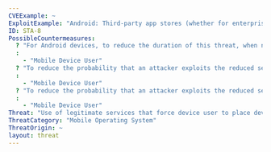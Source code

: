 ```yaml
--- 
CVEExample: ~
ExploitExample: "Android: Third-party app stores (whether for enterprise or personal use) that require user to weaken device security posture by enabling installation of apps from unknown sources."
ID: STA-8
PossibleCountermeasures: 
  ? "For Android devices, to reduce the duration of this threat, when needing to install app not available from the Google Play Store (e.g., in-house enterprise app), only enable the __Unknown Sources__ option in __Settings > Security__ menu for as long as necessary to complete installation of the 3rd party app; disable it when installation is complete."
  : 
    - "Mobile Device User"
  ? "To reduce the probability that an attacker exploits the reduced security posture to install unauthorized apps on the device, while **Unknown Sources** is enabled, perform enterprise app installation while connected to trusted and secure Wi-Fi networks, or at a minimum, over a VPN connection to a secured enterprise network."
  : 
    - "Mobile Device User"
  ? "To reduce the probability that an attacker exploits the reduced security posture to install unauthorized apps on the device, while __Unknown Sources__ is enabled, limit device activity to installing trusted enterprise applications through trusted channels (e.g., enterprise app store). Web pages, e-mails, SMS/MMS messages, and NFC/RFID tags can all present (and potentially automatically access) URLs to malicious apps that would normally blocked from installation."
  : 
    - "Mobile Device User"
Threat: "Use of legitimate services that force device user to place device into an insecure configuration to use them."
ThreatCategory: "Mobile Operating System"
ThreatOrigin: ~
layout: threat
---
```

